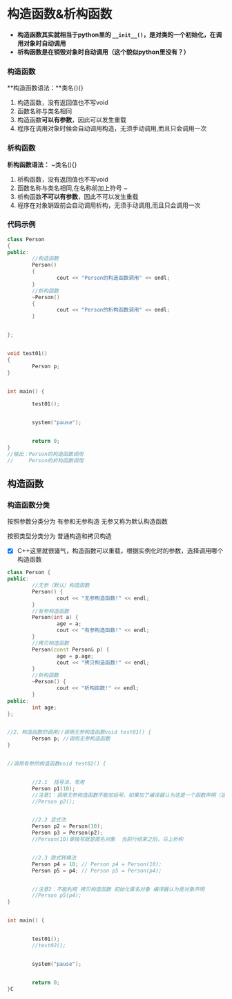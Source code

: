 # 构造函数&析构函数

- **构造函数其实就相当于python里的 ` __init__() `，是对类的一个初始化，在调用对象时自动调用**
- **析构函数是在销毁对象时自动调用（这个貌似python里没有？）**



### 构造函数

**构造函数语法：**类名(){}

1. 构造函数，没有返回值也不写void
2. 函数名称与类名相同
3. 构造函数**可以有参数**，因此可以发生重载
4. 程序在调用对象时候会自动调用构造，无须手动调用,而且只会调用一次



### 析构函数

**析构函数语法：** ~类名(){}

1. 析构函数，没有返回值也不写void
2. 函数名称与类名相同,在名称前加上符号 ~
3. 析构函数**不可以有参数**，因此不可以发生重载
4. 程序在对象销毁前会自动调用析构，无须手动调用,而且只会调用一次



### 代码示例


```c++
class Person
{
public:
        //构造函数
        Person()
        {
                cout << "Person的构造函数调用" << endl;
        }
        //析构函数
        ~Person()
        {
                cout << "Person的析构函数调用" << endl;
        }


};


void test01()
{
        Person p;
}


int main() {
        
        test01();


        system("pause");


        return 0;
}
//输出：Person的构造函数调用
//     Person的析构函数调用
```



## 构造函数

### 构造函数分类

按照参数分类分为 有参和无参构造  无参又称为默认构造函数

按照类型分类分为 普通构造和拷贝构造

- [x] C++这里就很骚气，构造函数可以重载，根据实例化时的参数，选择调用哪个构造函数

```c++
class Person {
public:
        //无参（默认）构造函数
        Person() {
                cout << "无参构造函数!" << endl;
        }
        //有参构造函数
        Person(int a) {
                age = a;
                cout << "有参构造函数!" << endl;
        }
        //拷贝构造函数
        Person(const Person& p) {
                age = p.age;
                cout << "拷贝构造函数!" << endl;
        }
        //析构函数
        ~Person() {
                cout << "析构函数!" << endl;
        }
public:
        int age;
};


//2、构造函数的调用//调用无参构造函数void test01() {
        Person p; //调用无参构造函数
}


//调用有参的构造函数void test02() {


        //2.1  括号法，常用
        Person p1(10);
        //注意1：调用无参构造函数不能加括号，如果加了编译器认为这是一个函数声明（返回Person类型的函数）
        //Person p2();


        //2.2 显式法
        Person p2 = Person(10);
        Person p3 = Person(p2);
        //Person(10)单独写就是匿名对象  当前行结束之后，马上析构


        //2.3 隐式转换法
        Person p4 = 10; // Person p4 = Person(10);
        Person p5 = p4; // Person p5 = Person(p4);


        //注意2：不能利用 拷贝构造函数 初始化匿名对象 编译器认为是对象声明
        //Person p5(p4);
}


int main() {


        test01();
        //test02();


        system("pause");


        return 0;
}C
```


